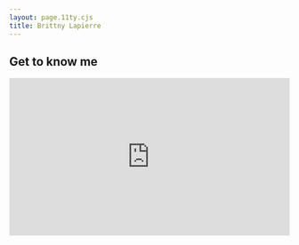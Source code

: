 ```yaml
---
layout: page.11ty.cjs
title: Brittny Lapierre
---
```


## Get to know me

<section>
  <div>
  <div style="padding-bottom:56.25%; position:relative; display:block; width: 100%">
    <iframe width="100%" height="100%" src="https://w3id.org/iaw/gly/publications/image-sets/01j2p33xj3bxkenvws3921qtsr" frameborder="0" allowfullscreen allow="fullscreen" style="position:absolute; top:0; left: 0"></iframe>
  </div>
</section>
